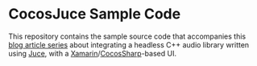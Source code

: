 # CocosJuce Sample Code

This repository contains the sample source code that accompanies this [blog article series](http://www.mucoder.net/blog/2015/11/19/cocosjuce-part1.html)
about integrating a headless C++ audio library written using [Juce](http://www.juce.com), with a [Xamarin](http://www.xamarin.com)/[CocosSharp](https://github.com/mono/CocosSharp/wiki)-based UI.



